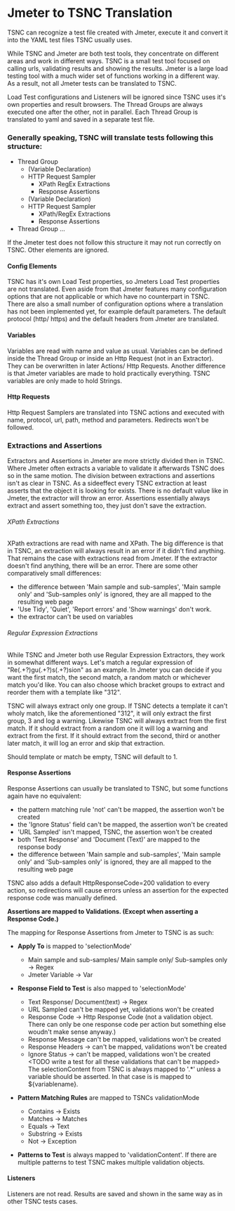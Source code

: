 # Jmeter to TSNC Translation

TSNC can recognize a test file created with Jmeter, execute it and convert it into the YAML test files TSNC usually uses. 

While TSNC and Jmeter are both test tools, they concentrate on different areas and work in different ways. TSNC is a small test tool focused on calling urls, validating results and showing the results. Jmeter is a large load testing tool with a much wider set of functions working in a different way. As a result, not all Jmeter tests can be translated to TSNC.

Load Test configurations and Listeners will be ignored since TSNC uses it's own properties and result browsers. The Thread Groups are always executed one after the other, not in parallel. Each Thread Group is translated to yaml and saved in a separate test file. 

### Generally speaking, TSNC will translate tests following this structure: 

* Thread Group
    * (Variable Declaration)
    * HTTP Request Sampler
        * XPath RegEx Extractions
        * Response Assertions
    * (Variable Declaration)
    * HTTP Request Sampler
        * XPath/RegEx Extractions
        * Response Assertions 
* Thread Group ...
 
If the Jmeter test does not follow this structure it may not run correctly on TSNC. Other elements are ignored.  
 
#### Config Elements

TSNC has it's own Load Test properties, so Jmeters Load Test properties are not translated. Even aside from that Jmeter features many configuration options that are not applicable or which have no counterpart in TSNC. There are also a small number of configuration options where a translation has not been implemented yet, for example default parameters.
The default protocol (http/ https) and the default headers from Jmeter are translated.

#### Variables

Variables are read with name and value as usual. Variables can be defined inside the Thread Group or inside an Http Request (not in an Extractor). They can be overwritten in later Actions/ Http Requests. 
Another difference is that Jmeter variables are made to hold practically everything. TSNC variables are only made to hold Strings.  

#### Http Requests

Http Request Samplers are translated into TSNC actions and executed with name, protocol, url, path, method and parameters. Redirects won't be followed.

### Extractions and Assertions

Extractors and Assertions in Jmeter are more strictly divided then in TSNC. Where Jmeter often extracts a variable to validate it afterwards TSNC does so in the same motion. The division between extractions and assertions isn't as clear in TSNC. As a sideeffect every TSNC extraction at least asserts that the object it is looking for exists. There is no default value like in Jmeter, the extractor will throw an error. Assertions essentially always extract and assert something too, they just don't save the extraction.

###### XPath Extractions

XPath extractions are read with name and XPath. The big difference is that in TSNC, an extraction will always result in an error if it didn't find anything. That remains the case with extractions read from Jmeter. If the extractor doesn't find anything, there will be an error. There are some other comparatively small differences:

* the difference between 'Main sample and sub-samples', 'Main sample only' and 'Sub-samples only' is ignored, they are all mapped to the resulting web page
* 'Use Tidy', 'Quiet', 'Report errors' and 'Show warnings' don't work.
* the extractor can't be used on variables

###### Regular Expression Extractions

While TSNC and Jmeter both use Regular Expression Extractors, they work in somewhat different ways.  Let's match a regular expression of "Re(.+?)gu(.+?)s(.+?)sion" as an example. In Jmeter you can decide if you want the first match, the second match, a random match or whichever match you'd like. You can also choose which bracket groups to extract and reorder them with a template like "$3$$1$$2$".

TSNC will always extract only one group. If TSNC detects a template it can't wholy match, like the aforementioned "$3$$1$$2$", it will only extract the first group, $3$ and log a warning. Likewise TSNC will always extract from the first match. If it should extract from a random one it will log a warning and extract from the first. If it should extract from the second, third or another later match, it will log an error and skip that extraction. 

Should template or match be empty, TSNC will default to 1.
#### Response Assertions

Response Assertions can usually be translated to TSNC, but some functions again have no equivalent:
* the pattern matching rule 'not' can't be mapped,  the assertion won't be created
* the 'Ignore Status' field can't be mapped,  the assertion won't be created
* 'URL Sampled' isn't mapped, TSNC, the assertion won't be created
* both 'Text Response' and 'Document (Text)' are mapped to the response body
* the difference between 'Main sample and sub-samples', 'Main sample only' and 'Sub-samples only' is ignored, they are all mapped to the resulting web page

TSNC also adds a default HttpResponseCode=200 validation to every action, so redirections will cause errors unless an assertion for the expected response code was manually defined. 

**Assertions are mapped to Validations. (Except when asserting a Response Code.)**

The mapping for Response Assertions from Jmeter to TSNC is as such:

* **Apply To** is mapped to 'selectionMode'
    * Main sample and sub-samples/ Main sample only/ Sub-samples only -> Regex 
    * Jmeter Variable -> Var  

* **Response Field to Test** is also mapped to 'selectionMode'
    * Text Response/ Document(text) -> Regex 
    * URL Sampled can't be mapped yet, validations won't be created  
    * Response Code -> Http Response Code (not a validation object. There can only be one response code per action but something else woudn't make sense anyway.)	
    * Response Message can't be mapped, validations won't be created  
    * Response Headers -> can't be mapped, validations won't be created  
    * Ignore Status -> can't be mapped, validations won't be created
<TODO write a test for all these validations that can't be mapped>
The selectionContent from TSNC is always mapped to '.*' unless a variable should be asserted. In that case is is mapped to ${variablename}.

* **Pattern Matching Rules** are mapped to TSNCs validationMode
    * Contains -> Exists
    * Matches -> Matches
    * Equals -> Text
    * Substring -> Exists
    * Not -> Exception 
* **Patterns to Test** is always mapped to 'validationContent'. If there are multiple patterns to test TSNC makes multiple validation objects.

#### Listeners 

Listeners are not read. Results are saved and shown in the same way as in other TSNC tests cases.
